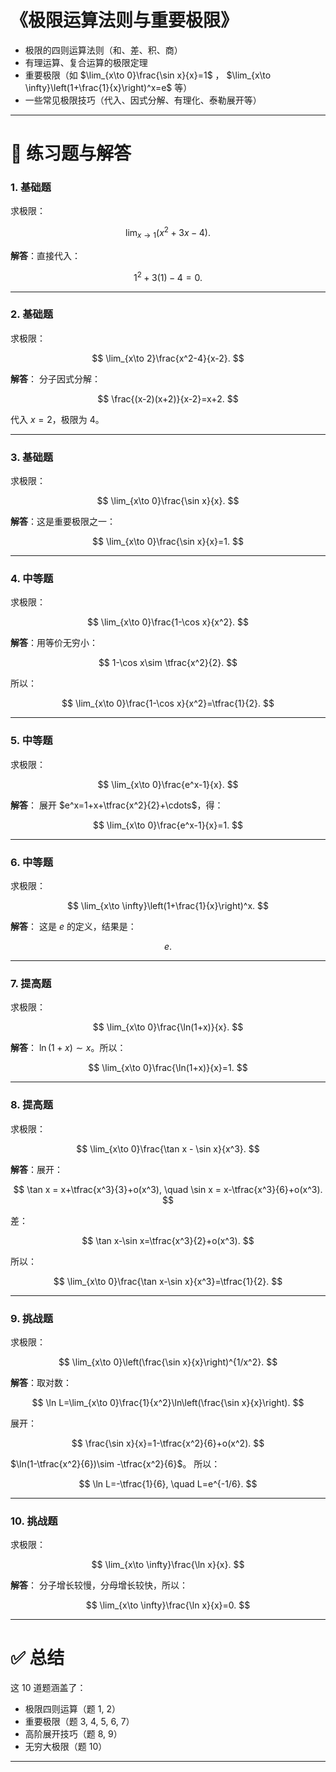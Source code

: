 # 《极限运算法则与重要极限》

* 极限的四则运算法则（和、差、积、商）
* 有理运算、复合运算的极限定理
* 重要极限（如 $\lim_{x\to 0}\frac{\sin x}{x}=1$ ， $\lim_{x\to \infty}\left(1+\frac{1}{x}\right)^x=e$ 等）
* 一些常见极限技巧（代入、因式分解、有理化、泰勒展开等）

---

# 📘 练习题与解答

### 1. 基础题

求极限：

$$
\lim_{x\to 1}(x^2+3x-4).
$$

**解答**：直接代入：

$$
1^2+3(1)-4=0.
$$

---

### 2. 基础题

求极限：

$$
\lim_{x\to 2}\frac{x^2-4}{x-2}.
$$

**解答**：
分子因式分解：

$$
\frac{(x-2)(x+2)}{x-2}=x+2.
$$

代入 $x=2$，极限为 4。

---

### 3. 基础题

求极限：

$$
\lim_{x\to 0}\frac{\sin x}{x}.
$$

**解答**：这是重要极限之一：

$$
\lim_{x\to 0}\frac{\sin x}{x}=1.
$$

---

### 4. 中等题

求极限：

$$
\lim_{x\to 0}\frac{1-\cos x}{x^2}.
$$

**解答**：用等价无穷小：

$$
1-\cos x\sim \tfrac{x^2}{2}.
$$

所以：

$$
\lim_{x\to 0}\frac{1-\cos x}{x^2}=\tfrac{1}{2}.
$$

---

### 5. 中等题

求极限：

$$
\lim_{x\to 0}\frac{e^x-1}{x}.
$$

**解答**：
展开 $e^x=1+x+\tfrac{x^2}{2}+\cdots$，得：

$$
\lim_{x\to 0}\frac{e^x-1}{x}=1.
$$

---

### 6. 中等题

求极限：

$$
\lim_{x\to \infty}\left(1+\frac{1}{x}\right)^x.
$$

**解答**：
这是 $e$ 的定义，结果是：

$$
e.
$$

---

### 7. 提高题

求极限：

$$
\lim_{x\to 0}\frac{\ln(1+x)}{x}.
$$

**解答**：
$\ln(1+x)\sim x$。所以：

$$
\lim_{x\to 0}\frac{\ln(1+x)}{x}=1.
$$

---

### 8. 提高题

求极限：

$$
\lim_{x\to 0}\frac{\tan x - \sin x}{x^3}.
$$

**解答**：展开：

$$
\tan x = x+\tfrac{x^3}{3}+o(x^3), \quad \sin x = x-\tfrac{x^3}{6}+o(x^3).
$$

差：

$$
\tan x-\sin x=\tfrac{x^3}{2}+o(x^3).
$$

所以：

$$
\lim_{x\to 0}\frac{\tan x-\sin x}{x^3}=\tfrac{1}{2}.
$$

---

### 9. 挑战题

求极限：

$$
\lim_{x\to 0}\left(\frac{\sin x}{x}\right)^{1/x^2}.
$$

**解答**：取对数：

$$
\ln L=\lim_{x\to 0}\frac{1}{x^2}\ln\left(\frac{\sin x}{x}\right).
$$

展开：

$$
\frac{\sin x}{x}=1-\tfrac{x^2}{6}+o(x^2).
$$

$\ln(1-\tfrac{x^2}{6})\sim -\tfrac{x^2}{6}$。
所以：

$$
\ln L=-\tfrac{1}{6}, \quad L=e^{-1/6}.
$$

---

### 10. 挑战题

求极限：

$$
\lim_{x\to \infty}\frac{\ln x}{x}.
$$

**解答**：
分子增长较慢，分母增长较快，所以：

$$
\lim_{x\to \infty}\frac{\ln x}{x}=0.
$$

---

# ✅ 总结

这 10 道题涵盖了：

* 极限四则运算（题 1, 2）
* 重要极限（题 3, 4, 5, 6, 7）
* 高阶展开技巧（题 8, 9）
* 无穷大极限（题 10）

---
